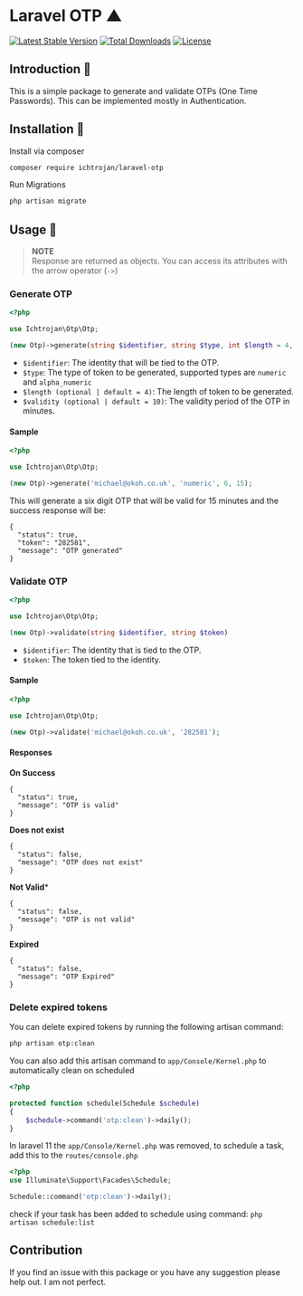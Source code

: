 # Laravel OTP ▲

[![Latest Stable Version](https://poser.pugx.org/ichtrojan/laravel-otp/v/stable)](https://packagist.org/packages/ichtrojan/laravel-otp) [![Total Downloads](https://poser.pugx.org/ichtrojan/laravel-otp/downloads)](https://packagist.org/packages/ichtrojan/laravel-otp) [![License](https://poser.pugx.org/ichtrojan/laravel-otp/license)](https://packagist.org/packages/ichtrojan/laravel-otp)

## Introduction 🖖

This is a simple package to generate and validate OTPs (One Time Passwords). This can be implemented mostly in Authentication.

## Installation 💽

Install via composer

```bash
composer require ichtrojan/laravel-otp
```

Run Migrations

```bash
php artisan migrate
```

## Usage 🧨

>**NOTE**</br>
>Response are returned as objects. You can access its attributes with the arrow operator (`->`)

### Generate OTP

```php
<?php

use Ichtrojan\Otp\Otp;

(new Otp)->generate(string $identifier, string $type, int $length = 4, int $validity = 10);
```

* `$identifier`: The identity that will be tied to the OTP.
* `$type`: The type of token to be generated, supported types are `numeric` and `alpha_numeric`
* `$length (optional | default = 4)`: The length of token to be generated.
* `$validity (optional | default = 10)`: The validity period of the OTP in minutes.

#### Sample

```php
<?php

use Ichtrojan\Otp\Otp;

(new Otp)->generate('michael@okoh.co.uk', 'numeric', 6, 15);
```

This will generate a six digit OTP that will be valid for 15 minutes and the success response will be:

```object
{
  "status": true,
  "token": "282581",
  "message": "OTP generated"
}
```

### Validate OTP

```php
<?php

use Ichtrojan\Otp\Otp;

(new Otp)->validate(string $identifier, string $token)
```

* `$identifier`: The identity that is tied to the OTP.
* `$token`: The token tied to the identity.

#### Sample

```php
<?php

use Ichtrojan\Otp\Otp;

(new Otp)->validate('michael@okoh.co.uk', '282581');
```

#### Responses

**On Success**

```object
{
  "status": true,
  "message": "OTP is valid"
}
```

**Does not exist**

```object
{
  "status": false,
  "message": "OTP does not exist"
}
```

**Not Valid***

```object
{
  "status": false,
  "message": "OTP is not valid"
}
```

**Expired**

```object
{
  "status": false,
  "message": "OTP Expired"
}
```

### Delete expired tokens
You can delete expired tokens by running the following artisan command:
```bash
php artisan otp:clean
```
You can also add this artisan command to `app/Console/Kernel.php` to automatically clean on scheduled 
```php
<?php

protected function schedule(Schedule $schedule)
{
    $schedule->command('otp:clean')->daily();
}
```
In laravel 11 the `app/Console/Kernel.php` was removed, to schedule a task, add this to the `routes/console.php`
```php
<?php
use Illuminate\Support\Facades\Schedule;

Schedule::command('otp:clean')->daily();
```
check if your task has been added to schedule using command:
`php artisan schedule:list`


## Contribution

If you find an issue with this package or you have any suggestion please help out. I am not perfect.
